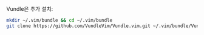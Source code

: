 Vundle은 추가 설치:

```bash
mkdir ~/.vim/bundle && cd ~/.vim/bundle
git clone https://github.com/VundleVim/Vundle.vim.git ~/.vim/bundle/Vundle.vim
```
